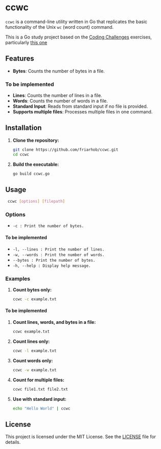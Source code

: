 # ccwc

`ccwc` is a command-line utility written in Go that replicates the basic functionality of the Unix `wc` (word count) command.

This is a Go study project based on the [Coding Challenges](https://codingchallenges.fyi) exercises, particularly [this one](https://codingchallenges.fyi/challenges/challenge-wc)

## Features

- **Bytes**: Counts the number of bytes in a file.

### To be implemented
- **Lines**: Counts the number of lines in a file.
- **Words**: Counts the number of words in a file.
- **Standard Input**: Reads from standard input if no file is provided.
- **Supports multiple files**: Processes multiple files in one command.


## Installation

1. **Clone the repository:**
   ```bash
   git clone https://github.com/friarhob/ccwc.git
   cd ccwc
   ```

1. **Build the executable:**
   ```bash
   go build ccwc.go
   ```

## Usage
   ```bash
    ccwc [options] [filepath]
   ```

### Options
- `-c : Print the number of bytes.`

#### To be implemented
- `-l, --lines : Print the number of lines.`
- `-w, --words : Print the number of words.`
- `--bytes : Print the number of bytes.`
- `-h, --help : Display help message.`

### Examples

1. **Count bytes only:**
   ```bash
   ccwc -c example.txt
   ```

#### To be implemented

1. **Count lines, words, and bytes in a file:**
   ```bash
   ccwc example.txt
   ```
1. **Count lines only:**
   ```bash
   ccwc -l example.txt
   ```

1. **Count words only:**
   ```bash
   ccwc -w example.txt
   ```

1. **Count for multiple files:**
   ```bash
   ccwc file1.txt file2.txt
   ```

1. **Use with standard input:**
   ```bash
   echo "Hello World" | ccwc
   ```

## License

This project is licensed under the MIT License. See the [LICENSE](LICENSE) file for details.

